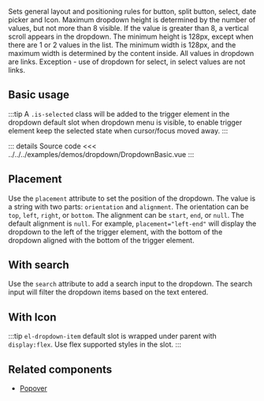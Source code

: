 Sets general layout and positioning rules for button, split button, select, date picker and Icon. Maximum dropdown height is determined by the number of values, but not more than 8 visible. If the value is greater than 8, a vertical scroll appears in the dropdown. The minimum height is 128px, except when there are 1 or 2 values in the list. The minimum width is 128px, and the maximum width is determined by the content inside. All values in dropdown are links. Exception - use of dropdown for select, in select values are not links.

## Basic usage

:::tip
A `.is-selected` class will be added to the trigger element in the dropdown default slot when dropdown menu is visible,
to enable trigger element keep the selected state when cursor/focus moved away.
:::

<DropdownBasic />

::: details Source code
<<< ../../../examples/demos/dropdown/DropdownBasic.vue
:::

## Placement

Use the `placement` attribute to set the position of the dropdown. The value is a string with two parts: `orientation` and `alignment`. The orientation can be `top`, `left`, `right`, or `bottom`. The alignment can be `start`, `end`, or `null`. The default alignment is `null`. For example, `placement="left-end"` will display the dropdown to the left of the trigger element, with the bottom of the dropdown aligned with the bottom of the trigger element.

<DropdownPlacement />

## With search

Use the `search` attribute to add a search input to the dropdown. The search input will filter the dropdown items based on the text entered.

<DropdownSearch />

## With Icon

:::tip
`el-dropdown-item` default slot is wrapped under parent with `display:flex`.
Use flex supported styles in the slot.
:::

## Related components

- [Popover](/components/UiPopover/UiPopover.doc)

